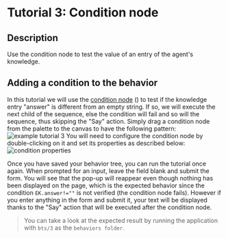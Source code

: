 # Tutorial 3: Condition node #

## Description ##

Use the condition node to test the value of an entry of the agent's knowledge.

## Adding a condition to the behavior ##

In this tutorial we will use the [condition node](http://doc.craft.ai/concepts_architecture/behaviors/condition/index.html) (<span class='craft-node-condition'></span>) to test if the knowledge entry "answer" is different from an empty string. If so, we will execute the next child of the sequence, else the condition will fail and so will the sequence, thus skipping the "Say" action.
Simply drag a condition node from the palette to the canvas to have the following pattern:
![example tutorial 3](https://raw.githubusercontent.com/craft-ai/tutorials/master/doc/3/example3.png)
You will need to configure the condition node by double-clicking on it and set its properties as described below:
![condition properties](https://raw.githubusercontent.com/craft-ai/tutorials/master/doc/3/conditionProperties.png)

Once you have saved your behavior tree, you can run the tutorial once again. When prompted for an input, leave the field blank and submit the form. You will see that the pop-up will reappear even though nothing has been displayed on the page, which is the expected behavior since the condition `EK.answer!=""` is not verified (the condition node fails). However if you enter anything in the form and submit it, your text will be displayed thanks to the "Say" action that will be executed after the condition node.

> You can take a look at the expected result by running the application with `bts/3` as the `behaviors folder`.
